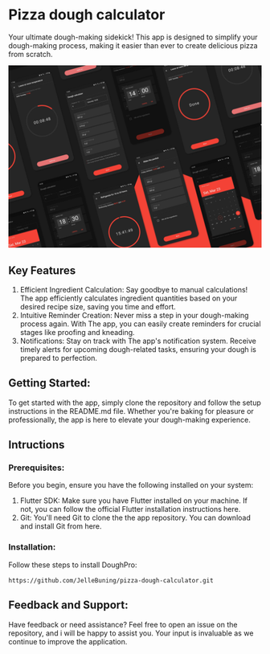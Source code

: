 # Pizza dough calculator
Your ultimate dough-making sidekick! This app is designed to simplify your dough-making process, making it easier than ever to create delicious pizza from scratch.

![alt text](img/design.png "App design")

## Key Features
1. Efficient Ingredient Calculation: Say goodbye to manual calculations! The app efficiently calculates ingredient quantities based on your desired recipe size, saving you time and effort.
2. Intuitive Reminder Creation: Never miss a step in your dough-making process again. With The app, you can easily create reminders for crucial stages like proofing and kneading.
3. Notifications: Stay on track with The app's notification system. Receive timely alerts for upcoming dough-related tasks, ensuring your dough is prepared to perfection.

## Getting Started:
To get started with the app, simply clone the repository and follow the setup instructions in the README.md file. Whether you're baking for pleasure or professionally, the app is here to elevate your dough-making experience.

## Intructions
### Prerequisites:
Before you begin, ensure you have the following installed on your system:
1. Flutter SDK: Make sure you have Flutter installed on your machine. If not, you can follow the official Flutter installation instructions here.
2. Git: You'll need Git to clone the the app repository. You can download and install Git from here.
### Installation:
Follow these steps to install DoughPro:
```
https://github.com/JelleBuning/pizza-dough-calculator.git
```

## Feedback and Support:
Have feedback or need assistance? Feel free to open an issue on the repository, and i will be happy to assist you. Your input is invaluable as we continue to improve the application.

